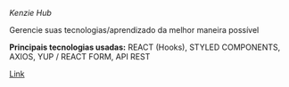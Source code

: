 *Kenzie Hub*


Gerencie suas tecnologias/aprendizado da melhor maneira possível 

**Principais tecnologias usadas:** REACT (Hooks), STYLED COMPONENTS, AXIOS, YUP / REACT FORM, API REST

<a href="https://react-entrega-s2-kenzie-hub-educcarnn-educcarnn.vercel.app">Link</a>    
